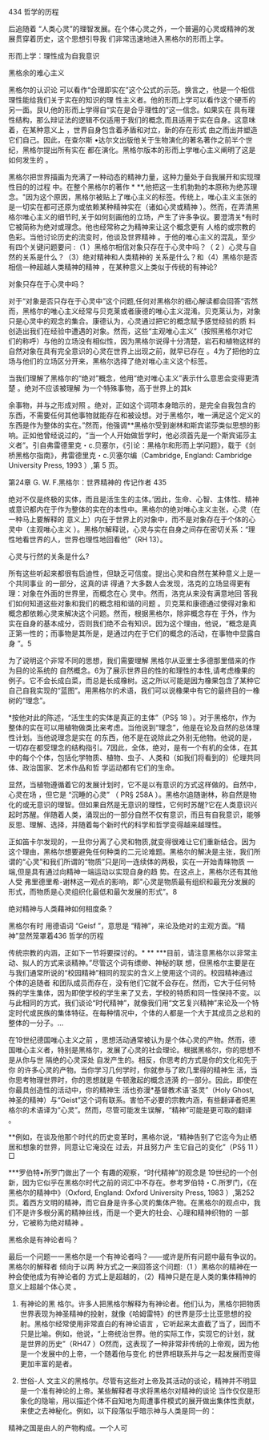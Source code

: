 434 哲学的历程

后追随着 “人类心灵”的理智发展。在个体心灵之外，一个普遍的心灵或精神的发展贯穿着历史，这个思想引导我 们非常迅速地进入黑格尔的形而上学。

形而上学：理性成为自我意识

黑格余的难心主义

黑格尔的认识论 可以看作“合理即实在”这个公式的示范。换言之，他是一个相信理性能给我们关于实在的知识的理 性主义者。他的形而上学可以看作这个硬币的另一面。艮U,他的形而上学得自“实在是合乎理性的”这一信念。如果实在 具有理性结构，那么辩证法的逻辑不仅适用于我们的概念,而且适用于实在自身。这意味着，在某种意义上 ，世界自身包含着矛盾和对立，新的存在形式 由之而出并塑造它们自己。因此，在查尔斯 •达尔文出版他关于生物演化的著名著作之前半个世 纪，黑格尔提出所有实在 都在演化。黑格尔版本的形而上学唯心主义阐明了这是如何发生的 。

黑格尔把世界描画为充满了一种动态的精神力量，这种力量处于自我展开和实现理性目的的过程 中。在整个黑格尔的著作 *  **,他把这一生机勃勃的本原称为绝苏理念。"因为这个原因，黑格尔被贴上了唯心主义的标签。传统上，唯心主义主张的是一切实在都可还原为或依赖某种精神实在（诸如心灵或精神 ）。然而，在弄清黑格尔唯心主义的细节时,关于如何刻画他的立场，产生了许多争议。要澄清关*有时它被简称为绝对或理念。他也经常称之为精神来让这个概念更有 人格的或宗教的色彩。当他讨论历史的流变时，他谈及世界精神 。于他的唯心主义的混乱，至少有四个关键问题要问 :（1 ）黑格尔相信对象只存在于心灵中吗？（ 2 ）心灵与自然的关系是什么？（3）绝对精神和人类精神的 关系是什么？和（4）黑格尔是否相信一种超越人类精神的精神 ，在某种意义上类似于传统的有神论?

对象只存在于心灵中吗？

对于“对象是否只存在于心灵中”这个问题,任何对黑格尔的细心解读都会回答“否然而，黑格尔的唯心主义经常与贝克莱或者康德的唯心主义混淆。贝克莱认为，对象只是心灵中的观念的集合。康德认为，心灵通过把它的概念赋予感觉经验的质 料创造出我们在经验中遭遇的对象。然而，这些“主观唯心主义”（按照黑格尔对它 们的称呼）与他的立场没有相似性，因为黑格尔说得十分清楚，岩石和植物这样的自然对象在具有完全意识的心灵在世界上出现之前，就早已存在 。4为了把他的立场与他们的立场区分开来，黑格尔选择了绝对唯心主义这个标签。

当我们理解了黑格尔的“绝对”概念，他用“绝对唯心主义”表示什么意思会变得更清楚 。绝对不应该被理解 为一个特殊事物，高于世界上的其k

余事物，并与之形成对照 。绝对，正如这个词项本身暗示的，是完全自我包含的东西，不需要任何其他事物就能存在和被设想。对于黑格尔，唯一满足这个定义的东西是作为整体的实在。”然而，他强调**黑格尔受到谢林和斯宾诺莎类似思想的影响。正如他曾经说过的，“当一个人开始做哲学时，他必须首先是一个斯宾诺莎主义者”。引自弗雷德里克・c.贝塞尔，《引论：黑格尔和形而上学问题》，载于《剑桥黑格尔指南》，弗雷德里克・c.贝塞尔编（Cambridge,  England:  Cambridge  University  Press, 1993 ）,第 5 页。

第24章 G. W. F.黑格尔：世界精神的 传记作者 435

绝对不仅是终极的实体，而且是活生生的主体。’因此，生命、心智、主体性、精神或意识都内在于作为整体的实在的本性中。黑格尔的绝对唯心主义主张，心灵（在一种马上要解释的 意义上）内在于世界上的对象中，而不是对象存在于个体的心灵中（主观唯心主义 ）。黑格尔解释说，心灵与实在自身之间存在密切关系：“理性地看世界的人，世界也理性地回看他”（RH 13）。

心灵与行然的关条是什么?

所有这些听起来都很有启迪性，但缺乏可信度。提出心灵和自然在某种意义上是一个共同事业 的一部分，这真的讲 得通？大多数人会发现，洛克的立场显得更有 理：对象在外面的世界里，而概念在心 灵中。然而，洛克从来没有满意地回 答我们如何知道这些对象和我们的概念相和谐的问题 。贝克莱和康德通过使得对象和概念都依赖心灵来解决这个问题。然而，根据黑格尔，除非概念存在 于外，作为实在自身的基本成分，否则我们绝不会有知识。因为这个理由，他说，“概念是真正第一性的；而事物是其所是，是通过内在于它们的概念的活动，在事物中显露自身 ”。5

为了说明这个非常不同的思想，我们需要理解 黑格尔从亚里士多德那里借来的作为目的论系统的 自然概念。6为了展示世界目的性的和理性的本性,请考虑橡果的例子。它不会长成白菜，而总是长成橡树。这之所以可能是因为橡果包含了某种它自己自我实现的“蓝图”。用黑格尔的术语，我们可以说橡果中有它的最终目的一橡树的“理念”。

*按他对此的陈述，“活生生的实体是真正的主体”（PS§ 18 ）。对于黑格尔，作为整体的实在可以用植物做类比来考虑。当他说到“理念”，他是在论及自然的总体理性计划。当他说理念是实在 的东西，他不是在说除此之外别无他物。他说的是，一切存在都受理念的结构指引。7因此，全体，绝对，是有一个有机的全体，在其中的每个个体，包括化学物质、植物、虫子、人类和（如我们将看到的）伦理共同体、政治国家、艺术作品和哲 学运动都有它们的生命。

显然，当植物遵循着它的发展计划时，它不是以有意识的方式这样做的。自然中，心灵在场 ，但它是 “沉睡的心灵” （ PR§ 258A ）。黑格尔追随谢林，称自然是物化的或无意识的理智。但如果自然是无意识的理性，它何时苏醒?它在人类意识兴起时苏醒。伴随着人类，涌现出的一部分自然不仅有意识，而且有自我意识，能够反思、理解、选择，并随着每个新时代的科学和哲学变得越来越理性。

正如笛卡尔发现的，一旦你分离了心灵和物质,就变得很难让它们重新结合。因为这个理由，黑格尔想要避免任何种类的二元论难题。黑格尔的解决是主张，我们所谓的“心灵”和我们所谓的“物质”只是同一连续体的两极，实在一开始青睐物质 一端,但是具有通过向精神一端运动以实现自身的趋 势。在这点上，黑格尔还有其他人受 弗里德里希-谢林这一观点的影响，即"心灵是物质最有组织和最充分发展的形式，而物质是心灵组织化最低和最欠发展的形式”。8

绝对精神与人类藉神如何相度条？

黑格尔有时 用德语词 “Geisf ”，意思是 “精神”，来论及绝对的主观方面。“精神”显然笼罩着436 哲学的历程

传统宗教的内涵，正如下一节将要探讨的。* **  ***目前，请注意黑格尔以非常主动、拟人的方式来谈精神。”尽管这个词有缥缈、神秘的联 想，但黑格尔主要是在与我们通常所说的“校园精神”相同的现实的含义上使用这个词的。校园精神通过 个体的追随者 和团队成员而存在，没有他们它就不会存在。然而，它大于任何特殊的学生集体，因为即使学校的学生来了又去，学校的特质和同一性保持不变。以与此相同的方式，我们谈论“时代精神”，就像我们用“文艺复兴精神”来论及一个特定时代或民族的集体特征。在每种情况中，个体的人都是一个大于其成员之总和的整体的一分子。…

在19世纪德国唯心主义之前 ，思想活动通常被认为是个体心灵的产物。然而，德国唯心主义者，特别是黑格尔，发展了心灵的社会理论。根据黑格尔，你的思想不是从你与世 隔绝的心灵深处 自发产生的。相反，你思考的方式是你的文化和先于你 的许多心灵的产物。当你学习几何学时，你就参与了欧几里得的精神生 活，当你思考物理世界时，你的思想就是 牛顿激起的概念涟漪 的一部分。因此，即使在你最具创造性的活动中，你的精神生 活也弥漫*基督教术语'圣灵”（Holy Ghost,神圣的精神）与“Geist”这个词有联系。害怕不必要的宗教内涵，有些翻译者把黑格尔的术语译为“心灵”。然而，尽管可能发生误解，“精神”可能是更可取的翻译 。

**例如，在谈及他那个时代的历史变革时，黑格尔说，“精神告别了它迄今为止栖居和想象的世界，同意让它淹没在 过去，并且努力产 生它自己的变化”（PS§ 11 ）□

***罗伯特•所罗门做出了一个 有趣的观察，“时代精神”的观念是 19世纪的一个创新，因为它似乎在黑格尔时代之前的词汇中不存在。参考罗伯特・C.所罗门，《在黑格尔的精神中》（Oxford,  England:  Oxford  University  Press, 1983 ）,第252 页。着西方文明的精神，而它自身是许多心灵的集体产物。在黑格尔的观点中，我们不是许多根分离的精神丝线，而是一个更大的社会、心理和精神织物的 一部分，它被称为绝对精神 。

黑格余是有神论者吗？

最后一个问题一一黑格尔是一个有神论者吗？——或许是所有问题中最有争议的。黑格尔的解释者 倾向于以两 种方式之一来回答这个问题:（1 ）黑格尔的精神在一种会使他成为有神论者的 方式上是超越的，（2）精神只是在是人类的集体精神的意义上超越个体心灵 。

1. 有神论的黑 格尔。许多人把黑格尔解释为有神论者。他们认为，黑格尔把物质世界表现为神圣精神的投射，就像《哈姆雷特》的世界是莎士比亚思想的投射。黑格尔经常使用非常直白的有神论语言 ，它听起来太直截了当了，因而不只是比喻。例如，他说，“上帝统治世界。他的实际工作，实现它的计划，就是世界的历史”（RH47 ）O然而，这表现了一种非常非传统的上帝观，因为他是一个发展中的上帝，一个随着他与变化 的世界相联系并与之一起发展而变得更加丰富的是者。

2. 世俗-人 文主义的黑格尔。尽管有这些对上帝及其活动的谈论，精神并不明显是一个准有神论的上帝。某些解释者寻求将黑格尔对精神的谈论 当作仅仅是形象化的隐喻，用以描述个体不自知地为周遭事件模式的展开做出集体性贡献，来使之去神秘化。例如，以下段落似乎暗示神与人类是同一的：

精神之国是由人的产物构成。一个人可


